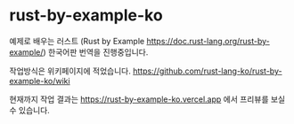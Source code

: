 # rust-by-example-ko

예제로 배우는 러스트 (Rust by Example https://doc.rust-lang.org/rust-by-example/) 한국어판 번역을 진행중입니다.

작업방식은 위키페이지에 적었습니다. https://github.com/rust-lang-ko/rust-by-example-ko/wiki

현재까지 작업 결과는 https://rust-by-example-ko.vercel.app 에서 프리뷰를 보실 수 있습니다.

